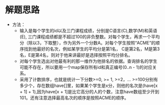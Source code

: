 # 解题思路
- 方法：
	- 输入是每个学生的id以及三门课程成绩，分别是C语言(C),数学(M)和英语(E), 三门课程成绩都是不超过100的非负整数。对每个学生，再求一个平均分（除以3，下取整），作为另外一个分数A。对每个学生按照“ACME”的顺序找到他最好的名次，例如某学生的平均分是第1名， C是第2名，M是第3名，E是第4名，则对于他来讲最好是选择按照平均分排名。
	- 对每个学生选出对他最有利的那一维作为他排名的依据。查询排名的学生可能不存在，所以要用一个map保存所有id和真正编号(0..n - 1)的对应关系。
	- 采用了计数排序，也就是统计一下分数>=0, >= 1, >=2，... >=100分别有多少个，存在数组have[]里，如果某个学生是x分，则他的名次是(have[x + 1] + 1),因为have[x + 1]是比它高分的人的个数，注意have数组至少开到101。还有注意选择最高名次的顺序是按照ACME的顺序。
